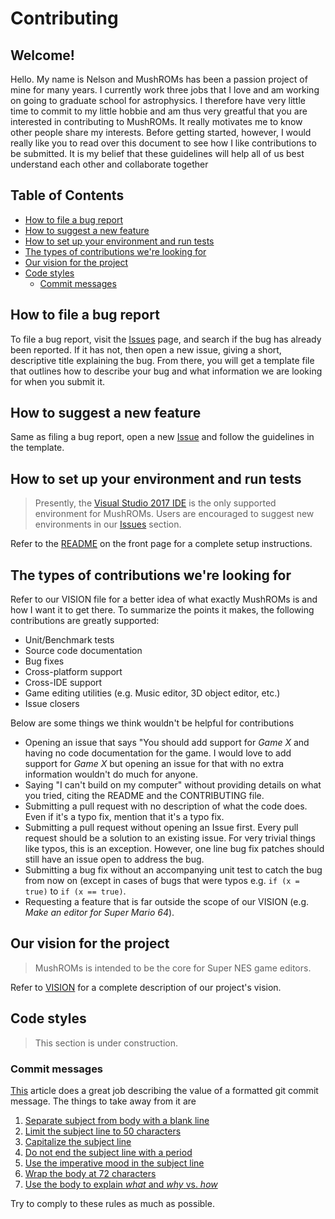 # Contributing

## Welcome!
Hello. My name is Nelson and MushROMs has been a passion project of mine for many years. I currently work three jobs that I love and am working on going to graduate school for astrophysics. I therefore have very little time to commit to my little hobbie and am thus very greatful that you are interested in contributing to MushROMs. It really motivates me to know other people share my interests. Before getting started, however, I would really like you to read over this document to see how I like contributions to be submitted. It is my belief that these guidelines will help all of us best understand each other and collaborate together

## Table of Contents
* [How to file a bug report](#how-to-file-a-bug-report)
* [How to suggest a new feature](#how-to-suggest-a-new-feature)
* [How to set up your environment and run tests](#how-to-set-up-your-environment-and-run-tests)
* [The types of contributions we're looking for](#the-types-of-contributions-were-looking-for)
* [Our vision for the project](#our-vision-for-the-project)
* [Code styles](#code-styles)
    - [Commit messages](#commit-messages)

## How to file a bug report
To file a bug report, visit the [Issues](https://github.com/bonimy/MushROMs/issues) page, and search if the bug has already been reported. If it has not, then open a new issue, giving a short, descriptive title explaining the bug. From there, you will get a template file that outlines how to describe your bug and what information we are looking for when you submit it.

## How to suggest a new feature
Same as filing a bug report, open a new [Issue](https://github.com/bonimy/MushROMs/issues) and follow the guidelines in the template.

## How to set up your environment and run tests
> Presently, the [Visual Studio 2017 IDE](https://www.visualstudio.com/en-us/news/releasenotes/vs2017-relnotes) is the only supported environment for MushROMs. Users are encouraged to suggest new environments in our [Issues](https://github.com/bonimy/MushROMs/issues) section.

Refer to the [README](README.md#installation) on the front page for a complete setup instructions.

## The types of contributions we're looking for
Refer to our VISION file for a better idea of what exactly MushROMs is and how I want it to get there. To summarize the points it makes, the following contributions are greatly supported:
* Unit/Benchmark tests
* Source code documentation
* Bug fixes
* Cross-platform support
* Cross-IDE support
* Game editing utilities (e.g. Music editor, 3D object editor, etc.)
* Issue closers

Below are some things we think wouldn't be helpful for contributions
* Opening an issue that says "You should add support for _Game X_ and having no code documentation for the game. I would love to add support for _Game X_ but opening an issue for that with no extra information wouldn't do much for anyone.
* Saying "I can't build on my computer" without providing details on what you tried, citing the README and the CONTRIBUTING file.
* Submitting a pull request with no description of what the code does. Even if it's a typo fix, mention that it's a typo fix.
* Submitting a pull request without opening an Issue first. Every pull request should be a solution to an existing issue. For very trivial things like typos, this is an exception. However, one line bug fix patches should still have an issue open to address the bug.
* Submitting a bug fix without an accompanying unit test to catch the bug from now on (except in cases of bugs that were typos e.g. `if (x = true)` to `if (x == true)`.
* Requesting a feature that is far outside the scope of our VISION (e.g. _Make an editor for Super Mario 64_).

## Our vision for the project
> MushROMs is intended to be the core for Super NES game editors.

Refer to [VISION](VISION.md) for a complete description of our project's vision.

## Code styles
>This section is under construction.
### Commit messages
[This](https://chris.beams.io/posts/git-commit/) article does a great job describing the value of a formatted git commit message. The things to take away from it are
1. [Separate subject from body with a blank line](https://chris.beams.io/posts/git-commit/#separate)
2. [Limit the subject line to 50 characters](https://chris.beams.io/posts/git-commit/#limit-50)
3. [Capitalize the subject line](https://chris.beams.io/posts/git-commit/#capitalize)
4. [Do not end the subject line with a period](https://chris.beams.io/posts/git-commit/#end)
5. [Use the imperative mood in the subject line](https://chris.beams.io/posts/git-commit/#imperative)
6. [Wrap the body at 72 characters](https://chris.beams.io/posts/git-commit/#wrap-72)
7. [Use the body to explain _what_ and _why_ vs. _how_](https://chris.beams.io/posts/git-commit/#why-not-how)

Try to comply to these rules as much as possible.

